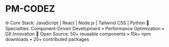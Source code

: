 # PM-CODEZ
🌐 Core Stack: JavaScript | React | Node.js | Tailwind CSS | Python   🚀 Specialties: Component-Driven Development • Performance Optimization • DX Innovation   🔗 Open Source: 50+ reusable components • 15k+ npm downloads • 25+ contributed packages
